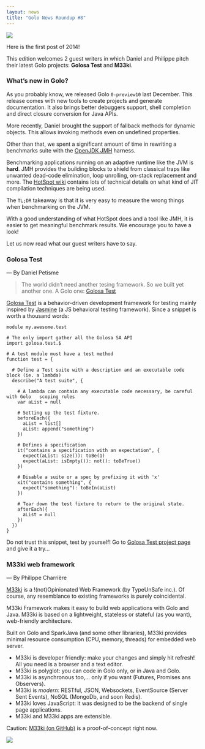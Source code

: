 ```yaml
---
layout: news
title: "Golo News Roundup #8"
---
```

![](http://farm6.staticflickr.com/5535/12116140074_54299743fc_z_d.jpg)

Here is the first post of 2014!

This edition welcomes 2 guest writers in which Daniel and Philippe pitch their latest Golo projects:
**Golosa Test** and **M33ki**.

### What’s new in Golo?

As you probably know, we released Golo `0-preview10` last December. This release comes with new
tools to create projects and generate documentation. It also brings better debuggers support, shell
completion and direct closure conversion for Java APIs.

More recently, Daniel brought the support of fallback methods for dynamic objects. This allows
invoking methods even on undefined properties.

Other than that, we spent a significant amount of time in rewriting a benchmarks suite with the
[OpenJDK JMH](http://openjdk.java.net/projects/code-tools/jmh/) harness.

Benchmarking applications running on an adaptive runtime like the JVM is **hard**. JMH provides the
building blocks to shield from classical traps like unwanted dead-code elimination, loop unrolling,
on-stack replacement and more. The
[HotSpot wiki](https://wikis.oracle.com/display/HotSpotInternals/Home) contains lots of technical
details on what kind of JIT compilation techniques are being used.

The `TL;DR` takeaway is that it is very easy to measure the wrong things when benchmarking on the
JVM.

With a good understanding of what HotSpot does and a tool like JMH, it is easier to get meaningful
benchmark results. We encourage you to have a look!

Let us now read what our guest writers have to say.

### Golosa Test

— By Daniel Petisme

> The world didn’t need another tesing framework. So we built yet another one. A Golo one: [Golosa Test](https://github.com/danielpetisme/golosa-test)

[Golosa Test](https://github.com/danielpetisme/golosa-test) is a behavior-driven development framework for testing mainly inspired by [Jasmine](http://pivotal.github.io/jasmine/) (a JS behavioral testing framework). Since a snippet is worth a thousand words:

```golo
module my.awesome.test

# The only import gather all the Golosa SA API
import golosa.test.$

# A test module must have a test method
function test = {

  # Define a Test suite with a description and an executable code block (ie. a lambda)
  describe("A test suite", {
    
    # A lambda can contain any executable code necessary, be careful with Golo   scoping rules
    var aList = null

    # Setting up the test fixture.
    beforeEach({
      aList = list[]
      aList: append("something")
    })

    # Defines a specification
    it("contains a specification with an expectation", {
      expect(aList: size()): toBe(1)
      expect(aList: isEmpty()): not(): toBeTrue()
    })

    # Disable a suite or a spec by prefixing it with 'x'
    xit("contains something", {
      expect("something"): toBeIn(aList)
    })

    # Tear down the test fixture to return to the original state.
    afterEach({
      aList = null
    })
  })
}
```

Do not trust this snippet, test by yourself! Go to [Golosa Test project page](https://github.com/danielpetisme/golosa-test) and give it a try…

### M33ki web framework

— By Philippe Charrière

[M33ki](https://github.com/TypeUnsafe/m33ki) is a !(not)Opinionated Web Framework (by TypeUnSafe
inc.). Of course, any resemblance to existing frameworks is purely coincidental.

M33ki Framework makes it easy to build web applications with Golo and Java. M33ki is based on a lightweight, stateless or stateful (as you want), web-friendly architecture.

Built on Golo and SparkJava (and some other libraries), M33ki provides minimal resource consumption (CPU, memory, threads) for embedded web server.

- M33ki is developer friendly: make your changes and simply hit refresh! All you need is a browser and a text editor.
- M33ki is polyglot: you can code in Golo only, or in Java and Golo.
- M33ki is asynchronous too,… only if you want (Futures, Promises ans Observers).
- M33ki is *modern*: RESTful, JSON, Websockets, EventSource (Server Sent Events), NoSQL (MongoDb, and soon Redis).
- M33ki loves JavaScript: it was designed to be the backend of single page applications.
- M33ki and M33ki apps are extensible.

Caution: [M33ki (on GitHub)](https://github.com/TypeUnsafe/m33ki) is a proof-of-concept right now.

![](https://github.com/TypeUnsafe/m33ki/raw/master/appgolo.gif)
